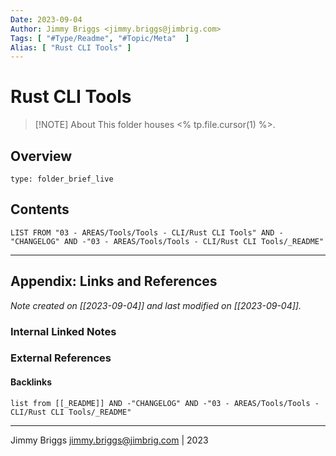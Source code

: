```yaml
---
Date: 2023-09-04
Author: Jimmy Briggs <jimmy.briggs@jimbrig.com>
Tags: [ "#Type/Readme", "#Topic/Meta"  ]
Alias: [ "Rust CLI Tools" ]
---
```


# Rust CLI Tools

> [!NOTE] About
> This folder houses <% tp.file.cursor(1) %>.

## Overview


```ccard
type: folder_brief_live
```
 

## Contents

```dataview
LIST FROM "03 - AREAS/Tools/Tools - CLI/Rust CLI Tools" AND -"CHANGELOG" AND -"03 - AREAS/Tools/Tools - CLI/Rust CLI Tools/_README"
```

***

## Appendix: Links and References

*Note created on [[2023-09-04]] and last modified on [[2023-09-04]].*

### Internal Linked Notes

### External References

#### Backlinks

```dataview
list from [[_README]] AND -"CHANGELOG" AND -"03 - AREAS/Tools/Tools - CLI/Rust CLI Tools/_README"
```


***

Jimmy Briggs <jimmy.briggs@jimbrig.com> | 2023
